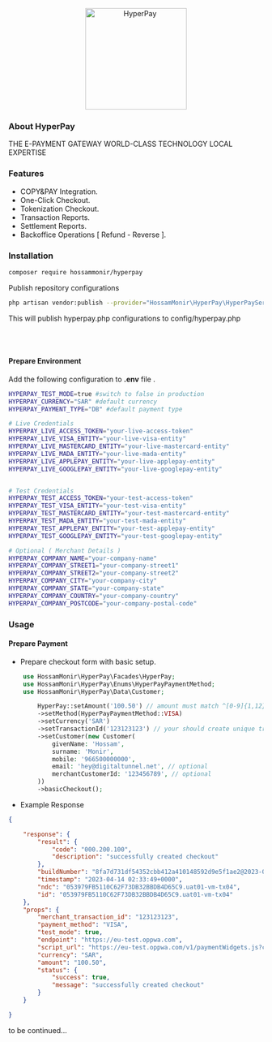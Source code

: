 <p align="center"><a href="https://www.hyperpay.com" target="_blank"><img src="https://www.hyperpay.com/wp-content/uploads/2022/10/Hyperpay-logo-svg-1.png" alt="HyperPay" width="200"></a></p>


### About HyperPay
THE E-PAYMENT GATEWAY
WORLD-CLASS TECHNOLOGY LOCAL EXPERTISE

### Features
- COPY&PAY Integration.
- One-Click Checkout.
- Tokenization Checkout.
- Transaction Reports.
- Settlement Reports.
- Backoffice Operations [ Refund - Reverse ].

### Installation

```bash
composer require hossammonir/hyperpay
```

<p>Publish repository configurations</p>

```bash
php artisan vendor:publish --provider="HossamMonir\HyperPay\HyperPayServiceProvider"
```

<p>This will publish hyperpay.php configurations to config/hyperpay.php</p>

<br /><br />
#### Prepare Environment

Add the following configuration to **.env** file .

```bash
HYPERPAY_TEST_MODE=true #switch to false in production
HYPERPAY_CURRENCY="SAR" #default currency
HYPERPAY_PAYMENT_TYPE="DB" #default payment type

# Live Credentials
HYPERPAY_LIVE_ACCESS_TOKEN="your-live-access-token"
HYPERPAY_LIVE_VISA_ENTITY="your-live-visa-entity"
HYPERPAY_LIVE_MASTERCARD_ENTITY="your-live-mastercard-entity"
HYPERPAY_LIVE_MADA_ENTITY="your-live-mada-entity"
HYPERPAY_LIVE_APPLEPAY_ENTITY="your-live-applepay-entity"
HYPERPAY_LIVE_GOOGLEPAY_ENTITY="your-live-googlepay-entity"


# Test Credentials
HYPERPAY_TEST_ACCESS_TOKEN="your-test-access-token"
HYPERPAY_TEST_VISA_ENTITY="your-test-visa-entity"
HYPERPAY_TEST_MASTERCARD_ENTITY="your-test-mastercard-entity"
HYPERPAY_TEST_MADA_ENTITY="your-test-mada-entity"
HYPERPAY_TEST_APPLEPAY_ENTITY="your-test-applepay-entity"
HYPERPAY_TEST_GOOGLEPAY_ENTITY="your-test-googlepay-entity"

# Optional ( Merchant Details )
HYPERPAY_COMPANY_NAME="your-company-name"
HYPERPAY_COMPANY_STREET1="your-company-street1"
HYPERPAY_COMPANY_STREET2="your-company-street2"
HYPERPAY_COMPANY_CITY="your-company-city"
HYPERPAY_COMPANY_STATE="your-company-state"
HYPERPAY_COMPANY_COUNTRY="your-company-country"
HYPERPAY_COMPANY_POSTCODE="your-company-postal-code"
```

### Usage

#### Prepare Payment

* Prepare checkout form with basic setup.

```php
    use HossamMonir\HyperPay\Facades\HyperPay;
    use HossamMonir\HyperPay\Enums\HyperPayPaymentMethod;
    use HossamMonir\HyperPay\Data\Customer;

        HyperPay::setAmount('100.50') // amount must match ^[0-9]{1,12}(\\.[0-9]{2})?$ 
        ->setMethod(HyperPayPaymentMethod::VISA)
        ->setCurrency('SAR')
        ->setTransactionId('123123123') // your should create unique transaction id for each payment
        ->setCustomer(new Customer(
            givenName: 'Hossam',
            surname: 'Monir',
            mobile: '966500000000',
            email: 'hey@digitaltunnel.net', // optional
            merchantCustomerId: '123456789', // optional
        ))
        ->basicCheckout();
```

* Example Response
    
```json
{

    "response": {
        "result": {
            "code": "000.200.100",
            "description": "successfully created checkout"
        },
        "buildNumber": "8fa7d731df54352cbb412a410148592d9e5f1ae2@2023-04-13 11:54:02 +0000",
        "timestamp": "2023-04-14 02:33:49+0000",
        "ndc": "053979FB5110C62F73DB32BBDB4D65C9.uat01-vm-tx04",
        "id": "053979FB5110C62F73DB32BBDB4D65C9.uat01-vm-tx04"
    },
    "props": {
        "merchant_transaction_id": "123123123",
        "payment_method": "VISA",
        "test_mode": true,
        "endpoint": "https://eu-test.oppwa.com",
        "script_url": "https://eu-test.oppwa.com/v1/paymentWidgets.js?checkoutId=053979FB5110C62F73DB32BBDB4D65C9.uat01-vm-tx04",
        "currency": "SAR",
        "amount": "100.50",
        "status": {
            "success": true,
            "message": "successfully created checkout"
        }
    }

}
```

to be continued...
